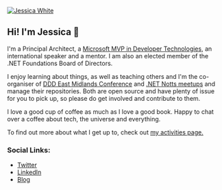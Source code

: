 [![Jessica White](https://res.cloudinary.com/dsfcrod4r/image/upload/v1630485869/header_image_segkfj_i5ae7a.jpg)](https://jesswhite.co.uk/)

## Hi! I'm Jessica 👋

I'm a Principal Architect, a [Microsoft MVP in Developer Technologies](https://mvp.microsoft.com/en-us/PublicProfile/5003572), an international speaker and a mentor. I am also an elected member of the .NET Foundations Board of Directors.

I enjoy learning about things, as well as teaching others and I'm the co-organiser of [DDD East Midlands Conference](https://github.com/DDDEastMidlandsLimited) and [.NET Notts meetups](https://github.com/dotnetnotts) and manage their repositories. Both are open source and have plenty of issue for you to pick up, so please do get involved and contribute to them. 

I love a good cup of coffee as much as I love a good book. Happy to chat over a coffee about tech, the universe and everything. 

To find out more about what I get up to, check out [my activities page.](https://jesswhite.co.uk/activity/)

### Social Links:

- [Twitter](https://twitter.com/JessPWhite)
- [LinkedIn](https://www.linkedin.com/in/jessica-white-67917883/)
- [Blog](https://jesswhite.co.uk/)
